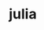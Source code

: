 ---
title: "julia"
layout: cache
categories: [package, develop]
meta: {"compilers": ["gcc@11.4.0"], "num_specs": 139, "num_specs_by_stack": {"e4s": 7, "root": 139, "tutorial": 69}, "oss": ["ubuntu22.04"], "platforms": ["linux"], "stacks": ["e4s", "root", "tutorial"], "targets": ["x86_64_v3"], "versions": ["1.11.2", "1.11.5", "1.11.6", "1.11.7", "1.9.3", "1.9.4"]}
spec_details: [{"compiler": "gcc@11.4.0", "hash": "26l5rhuvuwfjgdejrjxdyva6ua6e2m2y", "os": "ubuntu22.04", "platform": "linux", "size": "-", "stacks": ["root"], "target": "x86_64_v3", "variants": ["build_system=makefile", "+openlibm", "+precompile"], "versions": ["1.11.2"]}, {"compiler": "gcc@11.4.0", "hash": "2bwys5w3tcup4wryeb3pulzwm5xq3fpm", "os": "ubuntu22.04", "platform": "linux", "size": "-", "stacks": ["root"], "target": "x86_64_v3", "variants": ["build_system=makefile", "cpu_target=auto", "+openlibm", "+precompile"], "versions": ["1.11.6"]}, {"compiler": "gcc@11.4.0", "hash": "2kh2twh26aw33uwtqk34llwfkgt6hc2w", "os": "ubuntu22.04", "platform": "linux", "size": "-", "stacks": ["root", "tutorial"], "target": "x86_64_v3", "variants": ["build_system=makefile", "cpu_target=auto", "+openlibm", "patches:=00569f4", "+precompile"], "versions": ["1.9.4"]}, {"compiler": "gcc@11.4.0", "hash": "3w5weeo4t67p7hemfvjyrfhq4bq7jn2z", "os": "ubuntu22.04", "platform": "linux", "size": "-", "stacks": ["root", "tutorial"], "target": "x86_64_v3", "variants": ["build_system=makefile", "+openlibm", "patches:=00569f4", "+precompile"], "versions": ["1.9.3"]}, {"compiler": "gcc@11.4.0", "hash": "46kd5m44lzdthxsgg7fnvtfhvetjd7d5", "os": "ubuntu22.04", "platform": "linux", "size": "-", "stacks": ["root"], "target": "x86_64_v3", "variants": ["build_system=makefile", "+openlibm", "+precompile"], "versions": ["1.11.2"]}, {"compiler": "gcc@11.4.0", "hash": "4hbmqzg52fu3zdd6gmga3mm34ryey53e", "os": "ubuntu22.04", "platform": "linux", "size": "-", "stacks": ["root"], "target": "x86_64_v3", "variants": ["build_system=makefile", "+openlibm", "+precompile"], "versions": ["1.11.2"]}, {"compiler": "gcc@11.4.0", "hash": "4ni6rhth324vnjiuhsvsbilros67sx74", "os": "ubuntu22.04", "platform": "linux", "size": "-", "stacks": ["root", "tutorial"], "target": "x86_64_v3", "variants": ["build_system=makefile", "+openlibm", "patches:=00569f4", "+precompile"], "versions": ["1.9.3"]}, {"compiler": "gcc@11.4.0", "hash": "54kule5v2dczgzmdv26wmo7yriasxiqi", "os": "ubuntu22.04", "platform": "linux", "size": "-", "stacks": ["root", "tutorial"], "target": "x86_64_v3", "variants": ["build_system=makefile", "+openlibm", "patches:=00569f4", "+precompile"], "versions": ["1.9.3"]}, {"compiler": "gcc@11.4.0", "hash": "5ulqhic5nzh7qrfxfs2stud67fu4mdko", "os": "ubuntu22.04", "platform": "linux", "size": "-", "stacks": ["root", "tutorial"], "target": "x86_64_v3", "variants": ["build_system=makefile", "cpu_target=auto", "+openlibm", "patches:=00569f4", "+precompile"], "versions": ["1.9.3"]}, {"compiler": "gcc@11.4.0", "hash": "64wb3aj6l7kcvfw2pggtgzj4uowf4w56", "os": "ubuntu22.04", "platform": "linux", "size": "-", "stacks": ["root"], "target": "x86_64_v3", "variants": ["build_system=makefile", "+openlibm", "+precompile"], "versions": ["1.11.2"]}, {"compiler": "gcc@11.4.0", "hash": "6acbvb336w7evywaqq7ybnwdqb7l5p52", "os": "ubuntu22.04", "platform": "linux", "size": "-", "stacks": ["root"], "target": "x86_64_v3", "variants": ["build_system=makefile", "cpu_target=auto", "+openlibm", "+precompile"], "versions": ["1.11.5"]}, {"compiler": "gcc@11.4.0", "hash": "6aehimg5qw5w33yj72ghwh47julq77ae", "os": "ubuntu22.04", "platform": "linux", "size": "-", "stacks": ["root", "tutorial"], "target": "x86_64_v3", "variants": ["build_system=makefile", "+openlibm", "patches:=00569f4", "+precompile"], "versions": ["1.9.3"]}, {"compiler": "gcc@11.4.0", "hash": "6bjugfgxugdl44ypokauj73u3vopozxg", "os": "ubuntu22.04", "platform": "linux", "size": "-", "stacks": ["root", "tutorial"], "target": "x86_64_v3", "variants": ["build_system=makefile", "cpu_target=auto", "+openlibm", "patches:=00569f4", "+precompile"], "versions": ["1.9.4"]}, {"compiler": "gcc@11.4.0", "hash": "6kaswym5gt7prsv6dprcpph6dj6oeygz", "os": "ubuntu22.04", "platform": "linux", "size": "-", "stacks": ["root"], "target": "x86_64_v3", "variants": ["build_system=makefile", "+openlibm", "+precompile"], "versions": ["1.11.2"]}, {"compiler": "gcc@11.4.0", "hash": "6kioozdmxhp4hkkfktu2ore6g6bhhz72", "os": "ubuntu22.04", "platform": "linux", "size": "-", "stacks": ["root"], "target": "x86_64_v3", "variants": ["build_system=makefile", "cpu_target=auto", "+openlibm", "+precompile"], "versions": ["1.11.5"]}, {"compiler": "gcc@11.4.0", "hash": "6pqsu3jlgdzw4fctpgsch67p3qkrmivc", "os": "ubuntu22.04", "platform": "linux", "size": "-", "stacks": ["root"], "target": "x86_64_v3", "variants": ["build_system=makefile", "+openlibm", "+precompile"], "versions": ["1.11.2"]}, {"compiler": "gcc@11.4.0", "hash": "7jj7qolrk6mnafwkgxiuvurcw7w3nhvv", "os": "ubuntu22.04", "platform": "linux", "size": "-", "stacks": ["root", "tutorial"], "target": "x86_64_v3", "variants": ["build_system=makefile", "cpu_target=auto", "+openlibm", "patches:=00569f4", "+precompile"], "versions": ["1.9.3"]}, {"compiler": "gcc@11.4.0", "hash": "7mi2glu2phwpdjrf4333iofbnv3wnzbs", "os": "ubuntu22.04", "platform": "linux", "size": "-", "stacks": ["root", "tutorial"], "target": "x86_64_v3", "variants": ["build_system=makefile", "+openlibm", "patches:=00569f4", "+precompile"], "versions": ["1.9.3"]}, {"compiler": "gcc@11.4.0", "hash": "7nme7anxlfczm2akne7flwliniyniq3k", "os": "ubuntu22.04", "platform": "linux", "size": "-", "stacks": ["root", "tutorial"], "target": "x86_64_v3", "variants": ["build_system=makefile", "+openlibm", "patches:=00569f4", "+precompile"], "versions": ["1.9.3"]}, {"compiler": "gcc@11.4.0", "hash": "7oulvoc4b4b6e3jb7vgsghtet5aroaw3", "os": "ubuntu22.04", "platform": "linux", "size": "-", "stacks": ["root"], "target": "x86_64_v3", "variants": ["build_system=makefile", "cpu_target=auto", "+openlibm", "+precompile"], "versions": ["1.11.5"]}, {"compiler": "gcc@11.4.0", "hash": "7rttglyaqzkcjlkgmaalnalqrk5uyxaa", "os": "ubuntu22.04", "platform": "linux", "size": "-", "stacks": ["root", "tutorial"], "target": "x86_64_v3", "variants": ["build_system=makefile", "+openlibm", "patches:=00569f4", "+precompile"], "versions": ["1.9.3"]}, {"compiler": "gcc@11.4.0", "hash": "7yrsljnjzbt2vsxnvd6qnk3pl5zm3tkm", "os": "ubuntu22.04", "platform": "linux", "size": "-", "stacks": ["root", "tutorial"], "target": "x86_64_v3", "variants": ["build_system=makefile", "cpu_target=auto", "+openlibm", "patches:=00569f4", "+precompile"], "versions": ["1.9.3"]}, {"compiler": "gcc@11.4.0", "hash": "a3gsly7agifvtf7dyhcjtbkkzgtsrgjv", "os": "ubuntu22.04", "platform": "linux", "size": "-", "stacks": ["root", "tutorial"], "target": "x86_64_v3", "variants": ["build_system=makefile", "cpu_target=auto", "+openlibm", "patches:=00569f4", "+precompile"], "versions": ["1.9.4"]}, {"compiler": "gcc@11.4.0", "hash": "ac5y6nkgu22qzdwndupx6bd7kcuujz4r", "os": "ubuntu22.04", "platform": "linux", "size": "-", "stacks": ["root"], "target": "x86_64_v3", "variants": ["build_system=makefile", "cpu_target=auto", "+openlibm", "+precompile"], "versions": ["1.11.5"]}, {"compiler": "gcc@11.4.0", "hash": "aihxonmeu7fkop7s7sql2n7jxvbeqovj", "os": "ubuntu22.04", "platform": "linux", "size": "-", "stacks": ["root"], "target": "x86_64_v3", "variants": ["build_system=makefile", "+openlibm", "+precompile"], "versions": ["1.11.2"]}, {"compiler": "gcc@11.4.0", "hash": "aszt3g2ri7i4kdw5dbnj5kuoimlnz7vi", "os": "ubuntu22.04", "platform": "linux", "size": "-", "stacks": ["root"], "target": "x86_64_v3", "variants": ["build_system=makefile", "cpu_target=auto", "+openlibm", "+precompile"], "versions": ["1.11.5"]}, {"compiler": "gcc@11.4.0", "hash": "awns6evqhld7vkdonjopxprcyledmpyf", "os": "ubuntu22.04", "platform": "linux", "size": "-", "stacks": ["root", "tutorial"], "target": "x86_64_v3", "variants": ["build_system=makefile", "+openlibm", "patches:=00569f4", "+precompile"], "versions": ["1.9.3"]}, {"compiler": "gcc@11.4.0", "hash": "azagfkdem2qui7zoy3uhdgisdbaaapwa", "os": "ubuntu22.04", "platform": "linux", "size": "-", "stacks": ["root"], "target": "x86_64_v3", "variants": ["build_system=makefile", "cpu_target=auto", "+openlibm", "+precompile"], "versions": ["1.11.6"]}, {"compiler": "gcc@11.4.0", "hash": "b7md53zrx3z6eoruwpnnfanh2uckt7tx", "os": "ubuntu22.04", "platform": "linux", "size": "-", "stacks": ["e4s", "root"], "target": "x86_64_v3", "variants": ["build_system=makefile", "cpu_target=auto", "+openlibm", "+precompile"], "versions": ["1.11.7"]}, {"compiler": "gcc@11.4.0", "hash": "bbtvd6vjsgn3v2w6uayaoix2btmojjgs", "os": "ubuntu22.04", "platform": "linux", "size": "-", "stacks": ["root"], "target": "x86_64_v3", "variants": ["build_system=makefile", "+openlibm", "+precompile"], "versions": ["1.11.2"]}, {"compiler": "gcc@11.4.0", "hash": "bewlivqnhogfys2brfl4tc5mdtzfakvu", "os": "ubuntu22.04", "platform": "linux", "size": "-", "stacks": ["root"], "target": "x86_64_v3", "variants": ["build_system=makefile", "+openlibm", "+precompile"], "versions": ["1.11.2"]}, {"compiler": "gcc@11.4.0", "hash": "bgb4q26cxkjy3s3ykw3qcid6i7fw7fcx", "os": "ubuntu22.04", "platform": "linux", "size": "-", "stacks": ["root"], "target": "x86_64_v3", "variants": ["build_system=makefile", "+openlibm", "+precompile"], "versions": ["1.11.2"]}, {"compiler": "gcc@11.4.0", "hash": "bqvo23t7ps6ps54kb3aqq2x5ivyiq2pe", "os": "ubuntu22.04", "platform": "linux", "size": "-", "stacks": ["root"], "target": "x86_64_v3", "variants": ["build_system=makefile", "+openlibm", "+precompile"], "versions": ["1.11.2"]}, {"compiler": "gcc@11.4.0", "hash": "bugwmy4uh2cohzrarmhk3wooudagfbub", "os": "ubuntu22.04", "platform": "linux", "size": "-", "stacks": ["root", "tutorial"], "target": "x86_64_v3", "variants": ["build_system=makefile", "+openlibm", "patches:=00569f4", "+precompile"], "versions": ["1.9.3"]}, {"compiler": "gcc@11.4.0", "hash": "c744ggmbqcsu2nu6ebyeix3ytqsbc7or", "os": "ubuntu22.04", "platform": "linux", "size": "-", "stacks": ["root"], "target": "x86_64_v3", "variants": ["build_system=makefile", "+openlibm", "+precompile"], "versions": ["1.11.2"]}, {"compiler": "gcc@11.4.0", "hash": "c7647pkrogiklcd2hmahgtvczjuezvly", "os": "ubuntu22.04", "platform": "linux", "size": "-", "stacks": ["e4s", "root"], "target": "x86_64_v3", "variants": ["build_system=makefile", "cpu_target=auto", "+openlibm", "+precompile"], "versions": ["1.11.7"]}, {"compiler": "gcc@11.4.0", "hash": "cnq2lr2y6vguh5nfeot6d62gf2izncxp", "os": "ubuntu22.04", "platform": "linux", "size": "-", "stacks": ["root", "tutorial"], "target": "x86_64_v3", "variants": ["build_system=makefile", "cpu_target=auto", "+openlibm", "patches:=00569f4", "+precompile"], "versions": ["1.9.4"]}, {"compiler": "gcc@11.4.0", "hash": "cufslottcjmnvrhavwksyzgkyamylbor", "os": "ubuntu22.04", "platform": "linux", "size": "-", "stacks": ["root"], "target": "x86_64_v3", "variants": ["build_system=makefile", "cpu_target=auto", "+openlibm", "+precompile"], "versions": ["1.11.6"]}, {"compiler": "gcc@11.4.0", "hash": "d2e5fpmrdrxvk6gc3cndcuonblga2kwb", "os": "ubuntu22.04", "platform": "linux", "size": "-", "stacks": ["root"], "target": "x86_64_v3", "variants": ["build_system=makefile", "cpu_target=auto", "+openlibm", "+precompile"], "versions": ["1.11.5"]}, {"compiler": "gcc@11.4.0", "hash": "dbv6vxpgxbpqkru2b2qr6bh2jfxmzl47", "os": "ubuntu22.04", "platform": "linux", "size": "-", "stacks": ["root", "tutorial"], "target": "x86_64_v3", "variants": ["build_system=makefile", "+openlibm", "patches:=00569f4", "+precompile"], "versions": ["1.9.3"]}, {"compiler": "gcc@11.4.0", "hash": "dl2tnmwkvn3zvo5uool6x4ghdiroffeq", "os": "ubuntu22.04", "platform": "linux", "size": "-", "stacks": ["root", "tutorial"], "target": "x86_64_v3", "variants": ["build_system=makefile", "cpu_target=auto", "+openlibm", "patches:=00569f4", "+precompile"], "versions": ["1.9.4"]}, {"compiler": "gcc@11.4.0", "hash": "droljxqghmpfmv5ikqjadrl54hh4niqe", "os": "ubuntu22.04", "platform": "linux", "size": "-", "stacks": ["root"], "target": "x86_64_v3", "variants": ["build_system=makefile", "cpu_target=auto", "+openlibm", "+precompile"], "versions": ["1.11.7"]}, {"compiler": "gcc@11.4.0", "hash": "drr5eanxeho2ri2epxzraf7kzwxq4bcy", "os": "ubuntu22.04", "platform": "linux", "size": "-", "stacks": ["root", "tutorial"], "target": "x86_64_v3", "variants": ["build_system=makefile", "cpu_target=auto", "+openlibm", "patches:=00569f4", "+precompile"], "versions": ["1.9.4"]}, {"compiler": "gcc@11.4.0", "hash": "ds7c3jgikahl3h3gwqkaxhuuteydzy2e", "os": "ubuntu22.04", "platform": "linux", "size": "-", "stacks": ["root"], "target": "x86_64_v3", "variants": ["build_system=makefile", "+openlibm", "+precompile"], "versions": ["1.11.2"]}, {"compiler": "gcc@11.4.0", "hash": "egabng4mnzoeyjmpsxyrol7i7txzj43l", "os": "ubuntu22.04", "platform": "linux", "size": "-", "stacks": ["root"], "target": "x86_64_v3", "variants": ["build_system=makefile", "cpu_target=auto", "+openlibm", "+precompile"], "versions": ["1.11.5"]}, {"compiler": "gcc@11.4.0", "hash": "eiwdvec3jwq6rye7ixoacz574wjp4riz", "os": "ubuntu22.04", "platform": "linux", "size": "-", "stacks": ["root", "tutorial"], "target": "x86_64_v3", "variants": ["build_system=makefile", "cpu_target=auto", "+openlibm", "patches:=00569f4", "+precompile"], "versions": ["1.9.4"]}, {"compiler": "gcc@11.4.0", "hash": "ejvjq2j62mt34knpw5cwk2dyldrtd5aa", "os": "ubuntu22.04", "platform": "linux", "size": "-", "stacks": ["root", "tutorial"], "target": "x86_64_v3", "variants": ["build_system=makefile", "cpu_target=auto", "+openlibm", "patches:=00569f4", "+precompile"], "versions": ["1.9.4"]}, {"compiler": "gcc@11.4.0", "hash": "eue4caa66hnwian2ect733hv7zupx3bj", "os": "ubuntu22.04", "platform": "linux", "size": "-", "stacks": ["root", "tutorial"], "target": "x86_64_v3", "variants": ["build_system=makefile", "+openlibm", "patches:=00569f4", "+precompile"], "versions": ["1.9.3"]}, {"compiler": "gcc@11.4.0", "hash": "evuexbcef3szclrkvxpcisy2xvdynbg6", "os": "ubuntu22.04", "platform": "linux", "size": "-", "stacks": ["e4s", "root"], "target": "x86_64_v3", "variants": ["build_system=makefile", "cpu_target=auto", "+openlibm", "+precompile"], "versions": ["1.11.7"]}, {"compiler": "gcc@11.4.0", "hash": "f35dytlcr62zh6ueyb3xxqykhfmrelal", "os": "ubuntu22.04", "platform": "linux", "size": "-", "stacks": ["root", "tutorial"], "target": "x86_64_v3", "variants": ["build_system=makefile", "cpu_target=auto", "+openlibm", "patches:=00569f4", "+precompile"], "versions": ["1.9.4"]}, {"compiler": "gcc@11.4.0", "hash": "f7wbg4bg32xl6dkydcojby6xrqe5toxk", "os": "ubuntu22.04", "platform": "linux", "size": "-", "stacks": ["root", "tutorial"], "target": "x86_64_v3", "variants": ["build_system=makefile", "+openlibm", "patches:=00569f4", "+precompile"], "versions": ["1.9.3"]}, {"compiler": "gcc@11.4.0", "hash": "fqc2amtm5ii6oieg6mz4rssahaibcgfi", "os": "ubuntu22.04", "platform": "linux", "size": "-", "stacks": ["root", "tutorial"], "target": "x86_64_v3", "variants": ["build_system=makefile", "cpu_target=auto", "+openlibm", "patches:=00569f4", "+precompile"], "versions": ["1.9.4"]}, {"compiler": "gcc@11.4.0", "hash": "fr2zvwhfw5kngv5fmgizotbxbm52joek", "os": "ubuntu22.04", "platform": "linux", "size": "-", "stacks": ["root", "tutorial"], "target": "x86_64_v3", "variants": ["build_system=makefile", "+openlibm", "patches:=00569f4", "+precompile"], "versions": ["1.9.3"]}, {"compiler": "gcc@11.4.0", "hash": "fra5ukmigcfltsqwbr2bjp32ogebcpvr", "os": "ubuntu22.04", "platform": "linux", "size": "-", "stacks": ["root"], "target": "x86_64_v3", "variants": ["build_system=makefile", "+openlibm", "+precompile"], "versions": ["1.11.2"]}, {"compiler": "gcc@11.4.0", "hash": "frk3xocuu456mkf7dki5yzp4ow5y6tvr", "os": "ubuntu22.04", "platform": "linux", "size": "-", "stacks": ["root", "tutorial"], "target": "x86_64_v3", "variants": ["build_system=makefile", "+openlibm", "patches:=00569f4", "+precompile"], "versions": ["1.9.3"]}, {"compiler": "gcc@11.4.0", "hash": "gjh7sxakdcgu3u6r2pyium5tr2vnzk3x", "os": "ubuntu22.04", "platform": "linux", "size": "-", "stacks": ["root"], "target": "x86_64_v3", "variants": ["build_system=makefile", "cpu_target=auto", "+openlibm", "+precompile"], "versions": ["1.11.6"]}, {"compiler": "gcc@11.4.0", "hash": "gmioiidrd4yypcwypguy7bzkrxzyxact", "os": "ubuntu22.04", "platform": "linux", "size": "-", "stacks": ["root", "tutorial"], "target": "x86_64_v3", "variants": ["build_system=makefile", "cpu_target=auto", "+openlibm", "patches:=00569f4", "+precompile"], "versions": ["1.9.4"]}, {"compiler": "gcc@11.4.0", "hash": "grubl4n5wtrs4y5nt3zjjqao6j6ry2z6", "os": "ubuntu22.04", "platform": "linux", "size": "-", "stacks": ["root"], "target": "x86_64_v3", "variants": ["build_system=makefile", "cpu_target=auto", "+openlibm", "+precompile"], "versions": ["1.11.2"]}, {"compiler": "gcc@11.4.0", "hash": "gttlcblsqr5275cnvgbt5zujhhx5nc42", "os": "ubuntu22.04", "platform": "linux", "size": "-", "stacks": ["root", "tutorial"], "target": "x86_64_v3", "variants": ["build_system=makefile", "cpu_target=auto", "+openlibm", "patches:=00569f4", "+precompile"], "versions": ["1.9.3"]}, {"compiler": "gcc@11.4.0", "hash": "h6l22cwxfgqcxaenxze2vsa67ltf2s2q", "os": "ubuntu22.04", "platform": "linux", "size": "-", "stacks": ["root"], "target": "x86_64_v3", "variants": ["build_system=makefile", "+openlibm", "+precompile"], "versions": ["1.11.2"]}, {"compiler": "gcc@11.4.0", "hash": "h7w47cvx45iuwrcrq5dn6vnrqozctqr3", "os": "ubuntu22.04", "platform": "linux", "size": "-", "stacks": ["root"], "target": "x86_64_v3", "variants": ["build_system=makefile", "+openlibm", "+precompile"], "versions": ["1.11.2"]}, {"compiler": "gcc@11.4.0", "hash": "hfrcivyin4aizvrjhetwekgusp7xbedo", "os": "ubuntu22.04", "platform": "linux", "size": "-", "stacks": ["e4s", "root"], "target": "x86_64_v3", "variants": ["build_system=makefile", "cpu_target=auto", "+openlibm", "+precompile"], "versions": ["1.11.7"]}, {"compiler": "gcc@11.4.0", "hash": "hnjaejdwhf7f4is7alcpkwjquk7vpr4d", "os": "ubuntu22.04", "platform": "linux", "size": "-", "stacks": ["root", "tutorial"], "target": "x86_64_v3", "variants": ["build_system=makefile", "cpu_target=auto", "+openlibm", "patches:=00569f4", "+precompile"], "versions": ["1.9.4"]}, {"compiler": "gcc@11.4.0", "hash": "houiwoeijez3ii4czl656gr46zud57rr", "os": "ubuntu22.04", "platform": "linux", "size": "-", "stacks": ["root", "tutorial"], "target": "x86_64_v3", "variants": ["build_system=makefile", "cpu_target=auto", "+openlibm", "patches:=00569f4", "+precompile"], "versions": ["1.9.4"]}, {"compiler": "gcc@11.4.0", "hash": "i2foppqudiymt5ec5dg6olrcyjc3bs2a", "os": "ubuntu22.04", "platform": "linux", "size": "-", "stacks": ["root"], "target": "x86_64_v3", "variants": ["build_system=makefile", "cpu_target=auto", "+openlibm", "+precompile"], "versions": ["1.11.6"]}, {"compiler": "gcc@11.4.0", "hash": "i6hl3wbmdhje4mp7cv7iiawrmfsfjaho", "os": "ubuntu22.04", "platform": "linux", "size": "-", "stacks": ["root", "tutorial"], "target": "x86_64_v3", "variants": ["build_system=makefile", "cpu_target=auto", "+openlibm", "patches:=00569f4", "+precompile"], "versions": ["1.9.4"]}, {"compiler": "gcc@11.4.0", "hash": "i7cfxqpwwrxvuk5k5j7imvpylmq3fla5", "os": "ubuntu22.04", "platform": "linux", "size": "-", "stacks": ["root"], "target": "x86_64_v3", "variants": ["build_system=makefile", "cpu_target=auto", "+openlibm", "+precompile"], "versions": ["1.11.5"]}, {"compiler": "gcc@11.4.0", "hash": "i7pvren6ezs5snolsowjb3vouqqi2fo7", "os": "ubuntu22.04", "platform": "linux", "size": "-", "stacks": ["root", "tutorial"], "target": "x86_64_v3", "variants": ["build_system=makefile", "cpu_target=auto", "+openlibm", "patches:=00569f4", "+precompile"], "versions": ["1.9.4"]}, {"compiler": "gcc@11.4.0", "hash": "ibyqind2zqsstzfskondizuy62cavktl", "os": "ubuntu22.04", "platform": "linux", "size": "-", "stacks": ["root"], "target": "x86_64_v3", "variants": ["build_system=makefile", "cpu_target=auto", "+openlibm", "+precompile"], "versions": ["1.11.6"]}, {"compiler": "gcc@11.4.0", "hash": "ic5p4iwqvppxd25ix5mltlvfxp6ngt4n", "os": "ubuntu22.04", "platform": "linux", "size": "-", "stacks": ["root"], "target": "x86_64_v3", "variants": ["build_system=makefile", "cpu_target=auto", "+openlibm", "+precompile"], "versions": ["1.11.6"]}, {"compiler": "gcc@11.4.0", "hash": "ixtsn5alo7vl2esricqn5aj63twlwfph", "os": "ubuntu22.04", "platform": "linux", "size": "-", "stacks": ["root"], "target": "x86_64_v3", "variants": ["build_system=makefile", "cpu_target=auto", "+openlibm", "+precompile"], "versions": ["1.11.5"]}, {"compiler": "gcc@11.4.0", "hash": "j7fbtvxyw74og3l7v5sr5xwzmxwpfdgr", "os": "ubuntu22.04", "platform": "linux", "size": "-", "stacks": ["root", "tutorial"], "target": "x86_64_v3", "variants": ["build_system=makefile", "cpu_target=auto", "+openlibm", "patches:=00569f4", "+precompile"], "versions": ["1.9.3"]}, {"compiler": "gcc@11.4.0", "hash": "k5hjvxrzvx2eowj6rko7wsjvsqit3nng", "os": "ubuntu22.04", "platform": "linux", "size": "-", "stacks": ["root"], "target": "x86_64_v3", "variants": ["build_system=makefile", "cpu_target=auto", "+openlibm", "+precompile"], "versions": ["1.11.5"]}, {"compiler": "gcc@11.4.0", "hash": "kj2qqjqhebp7qhbyqomar327i54rrrou", "os": "ubuntu22.04", "platform": "linux", "size": "-", "stacks": ["root", "tutorial"], "target": "x86_64_v3", "variants": ["build_system=makefile", "cpu_target=auto", "+openlibm", "patches:=00569f4", "+precompile"], "versions": ["1.9.4"]}, {"compiler": "gcc@11.4.0", "hash": "kve54k4oajr4b2urn3x3g272bx36wjxz", "os": "ubuntu22.04", "platform": "linux", "size": "-", "stacks": ["root", "tutorial"], "target": "x86_64_v3", "variants": ["build_system=makefile", "cpu_target=auto", "+openlibm", "patches:=00569f4", "+precompile"], "versions": ["1.9.4"]}, {"compiler": "gcc@11.4.0", "hash": "kwfqvrq3jkeekpv65dp3xkg5pibo2vyp", "os": "ubuntu22.04", "platform": "linux", "size": "-", "stacks": ["root", "tutorial"], "target": "x86_64_v3", "variants": ["build_system=makefile", "+openlibm", "patches:=00569f4", "+precompile"], "versions": ["1.9.3"]}, {"compiler": "gcc@11.4.0", "hash": "l5nvw4dhkf6fd4oc3hdrsvxkf24ea3rt", "os": "ubuntu22.04", "platform": "linux", "size": "-", "stacks": ["root"], "target": "x86_64_v3", "variants": ["build_system=makefile", "cpu_target=auto", "+openlibm", "+precompile"], "versions": ["1.11.7"]}, {"compiler": "gcc@11.4.0", "hash": "l7kvc2qjqasdixvijkliydgfri2o3n35", "os": "ubuntu22.04", "platform": "linux", "size": "-", "stacks": ["root", "tutorial"], "target": "x86_64_v3", "variants": ["build_system=makefile", "cpu_target=auto", "+openlibm", "patches:=00569f4", "+precompile"], "versions": ["1.9.4"]}, {"compiler": "gcc@11.4.0", "hash": "lmmmiekvcaapkq3p3eglnimvwait7iu4", "os": "ubuntu22.04", "platform": "linux", "size": "-", "stacks": ["root", "tutorial"], "target": "x86_64_v3", "variants": ["build_system=makefile", "cpu_target=auto", "+openlibm", "patches:=00569f4", "+precompile"], "versions": ["1.9.4"]}, {"compiler": "gcc@11.4.0", "hash": "lpdalxaowho27rrgq42ylzssanfwr4gm", "os": "ubuntu22.04", "platform": "linux", "size": "-", "stacks": ["root"], "target": "x86_64_v3", "variants": ["build_system=makefile", "cpu_target=auto", "+openlibm", "+precompile"], "versions": ["1.11.5"]}, {"compiler": "gcc@11.4.0", "hash": "lstmi5z3mqueakxtycqmvg7dc6lnturh", "os": "ubuntu22.04", "platform": "linux", "size": "-", "stacks": ["root", "tutorial"], "target": "x86_64_v3", "variants": ["build_system=makefile", "cpu_target=auto", "+openlibm", "patches:=00569f4", "+precompile"], "versions": ["1.9.4"]}, {"compiler": "gcc@11.4.0", "hash": "lydlnlk4eg6xcu6z5sybqz3dm5amqweh", "os": "ubuntu22.04", "platform": "linux", "size": "-", "stacks": ["root"], "target": "x86_64_v3", "variants": ["build_system=makefile", "cpu_target=auto", "+openlibm", "+precompile"], "versions": ["1.11.5"]}, {"compiler": "gcc@11.4.0", "hash": "mgjb52meugrffrtt2kr26hs2fyhn5x2m", "os": "ubuntu22.04", "platform": "linux", "size": "-", "stacks": ["root"], "target": "x86_64_v3", "variants": ["build_system=makefile", "cpu_target=auto", "+openlibm", "+precompile"], "versions": ["1.11.7"]}, {"compiler": "gcc@11.4.0", "hash": "n67n2yuly4sqf7op6fofcshuahahe4de", "os": "ubuntu22.04", "platform": "linux", "size": "-", "stacks": ["root", "tutorial"], "target": "x86_64_v3", "variants": ["build_system=makefile", "cpu_target=auto", "+openlibm", "patches:=00569f4", "+precompile"], "versions": ["1.9.4"]}, {"compiler": "gcc@11.4.0", "hash": "naldxg5bi3vro4hvkm7jo3rzhsb76uuh", "os": "ubuntu22.04", "platform": "linux", "size": "-", "stacks": ["root", "tutorial"], "target": "x86_64_v3", "variants": ["build_system=makefile", "+openlibm", "patches:=00569f4", "+precompile"], "versions": ["1.9.3"]}, {"compiler": "gcc@11.4.0", "hash": "nb5tg3zf2itzuzadqrbnewtvv5qa753h", "os": "ubuntu22.04", "platform": "linux", "size": "-", "stacks": ["root"], "target": "x86_64_v3", "variants": ["build_system=makefile", "cpu_target=auto", "+openlibm", "+precompile"], "versions": ["1.11.6"]}, {"compiler": "gcc@11.4.0", "hash": "nhxvyngjouzglak2jo3rwo3lcjp3yl3n", "os": "ubuntu22.04", "platform": "linux", "size": "-", "stacks": ["root", "tutorial"], "target": "x86_64_v3", "variants": ["build_system=makefile", "cpu_target=auto", "+openlibm", "patches:=00569f4", "+precompile"], "versions": ["1.9.4"]}, {"compiler": "gcc@11.4.0", "hash": "nmekdboyd5hknudgbezp3gjbgidujepq", "os": "ubuntu22.04", "platform": "linux", "size": "-", "stacks": ["root", "tutorial"], "target": "x86_64_v3", "variants": ["build_system=makefile", "+openlibm", "patches:=00569f4", "+precompile"], "versions": ["1.9.3"]}, {"compiler": "gcc@11.4.0", "hash": "nodukpeb2l6crrur7mdnizbmpp5i6omq", "os": "ubuntu22.04", "platform": "linux", "size": "-", "stacks": ["root"], "target": "x86_64_v3", "variants": ["build_system=makefile", "cpu_target=auto", "+openlibm", "+precompile"], "versions": ["1.11.5"]}, {"compiler": "gcc@11.4.0", "hash": "nrf7zqujhzeyzoqxtkbycjrpj5qmgeqe", "os": "ubuntu22.04", "platform": "linux", "size": "-", "stacks": ["root", "tutorial"], "target": "x86_64_v3", "variants": ["build_system=makefile", "cpu_target=auto", "+openlibm", "patches:=00569f4", "+precompile"], "versions": ["1.9.4"]}, {"compiler": "gcc@11.4.0", "hash": "nvgra3hsyt7ewrkwbq7wfpiowqpxjm3n", "os": "ubuntu22.04", "platform": "linux", "size": "-", "stacks": ["root", "tutorial"], "target": "x86_64_v3", "variants": ["build_system=makefile", "cpu_target=auto", "+openlibm", "patches:=00569f4", "+precompile"], "versions": ["1.9.3"]}, {"compiler": "gcc@11.4.0", "hash": "nzk7gu2lxz3urzddpc6jv65n6bdgwlyl", "os": "ubuntu22.04", "platform": "linux", "size": "-", "stacks": ["root", "tutorial"], "target": "x86_64_v3", "variants": ["build_system=makefile", "+openlibm", "patches:=00569f4", "+precompile"], "versions": ["1.9.3"]}, {"compiler": "gcc@11.4.0", "hash": "obzh3ek4wlap35rvjo7iworylikqkmd2", "os": "ubuntu22.04", "platform": "linux", "size": "-", "stacks": ["e4s", "root"], "target": "x86_64_v3", "variants": ["build_system=makefile", "cpu_target=auto", "+openlibm", "+precompile"], "versions": ["1.11.7"]}, {"compiler": "gcc@11.4.0", "hash": "ohbd4zw7bqdug6kvbn3ziyt7c7naarjz", "os": "ubuntu22.04", "platform": "linux", "size": "-", "stacks": ["root"], "target": "x86_64_v3", "variants": ["build_system=makefile", "cpu_target=auto", "+openlibm", "+precompile"], "versions": ["1.11.5"]}, {"compiler": "gcc@11.4.0", "hash": "om5hcdmapfjjmizvfuutoebgwe4szdan", "os": "ubuntu22.04", "platform": "linux", "size": "-", "stacks": ["root", "tutorial"], "target": "x86_64_v3", "variants": ["build_system=makefile", "cpu_target=auto", "+openlibm", "patches:=00569f4", "+precompile"], "versions": ["1.9.4"]}, {"compiler": "gcc@11.4.0", "hash": "ou6weqfhbf5vjfvnzduoqdeyf5y664n6", "os": "ubuntu22.04", "platform": "linux", "size": "-", "stacks": ["root"], "target": "x86_64_v3", "variants": ["build_system=makefile", "+openlibm", "+precompile"], "versions": ["1.11.2"]}, {"compiler": "gcc@11.4.0", "hash": "p7zsstjwvpn76z5xl2phjyb5btgmneec", "os": "ubuntu22.04", "platform": "linux", "size": "-", "stacks": ["root", "tutorial"], "target": "x86_64_v3", "variants": ["build_system=makefile", "cpu_target=auto", "+openlibm", "patches:=00569f4", "+precompile"], "versions": ["1.9.4"]}, {"compiler": "gcc@11.4.0", "hash": "pujz3f46odxsm7z6wfonhcyu4kzhyzad", "os": "ubuntu22.04", "platform": "linux", "size": "-", "stacks": ["root", "tutorial"], "target": "x86_64_v3", "variants": ["build_system=makefile", "cpu_target=auto", "+openlibm", "patches:=00569f4", "+precompile"], "versions": ["1.9.4"]}, {"compiler": "gcc@11.4.0", "hash": "pxxex4t5fikxwuzbqgb56ds3qiyjhaua", "os": "ubuntu22.04", "platform": "linux", "size": "-", "stacks": ["root"], "target": "x86_64_v3", "variants": ["build_system=makefile", "cpu_target=auto", "+openlibm", "+precompile"], "versions": ["1.11.5"]}, {"compiler": "gcc@11.4.0", "hash": "pykxo6sxbltpimkwd2ehacmvgguhm2mb", "os": "ubuntu22.04", "platform": "linux", "size": "-", "stacks": ["root", "tutorial"], "target": "x86_64_v3", "variants": ["build_system=makefile", "cpu_target=auto", "+openlibm", "patches:=00569f4", "+precompile"], "versions": ["1.9.4"]}, {"compiler": "gcc@11.4.0", "hash": "q2ffm4aurdydozwm2se3jqvionwjl53p", "os": "ubuntu22.04", "platform": "linux", "size": "-", "stacks": ["root"], "target": "x86_64_v3", "variants": ["build_system=makefile", "cpu_target=auto", "+openlibm", "+precompile"], "versions": ["1.11.5"]}, {"compiler": "gcc@11.4.0", "hash": "q5xrp7xdne6ypawpvpidfwlvpf5njpi4", "os": "ubuntu22.04", "platform": "linux", "size": "-", "stacks": ["root", "tutorial"], "target": "x86_64_v3", "variants": ["build_system=makefile", "+openlibm", "patches:=00569f4", "+precompile"], "versions": ["1.9.3"]}, {"compiler": "gcc@11.4.0", "hash": "q7nns3cbrqsyfo27py5ppg2k4lg4k3ai", "os": "ubuntu22.04", "platform": "linux", "size": "-", "stacks": ["root"], "target": "x86_64_v3", "variants": ["build_system=makefile", "+openlibm", "+precompile"], "versions": ["1.11.2"]}, {"compiler": "gcc@11.4.0", "hash": "qffchduyvyemszwnry2dfzanz3oamo45", "os": "ubuntu22.04", "platform": "linux", "size": "-", "stacks": ["root"], "target": "x86_64_v3", "variants": ["build_system=makefile", "cpu_target=auto", "+openlibm", "+precompile"], "versions": ["1.11.6"]}, {"compiler": "gcc@11.4.0", "hash": "qi7gzxi4w3rhrsjsjlhpxcfpe74p25my", "os": "ubuntu22.04", "platform": "linux", "size": "-", "stacks": ["root", "tutorial"], "target": "x86_64_v3", "variants": ["build_system=makefile", "cpu_target=auto", "+openlibm", "patches:=00569f4", "+precompile"], "versions": ["1.9.4"]}, {"compiler": "gcc@11.4.0", "hash": "rfel4tzbi46j6p465khfw3mef4qebylf", "os": "ubuntu22.04", "platform": "linux", "size": "-", "stacks": ["root", "tutorial"], "target": "x86_64_v3", "variants": ["build_system=makefile", "cpu_target=auto", "+openlibm", "patches:=00569f4", "+precompile"], "versions": ["1.9.4"]}, {"compiler": "gcc@11.4.0", "hash": "ro6xtuq3kn3slbvnsznyt7kpjlii26ec", "os": "ubuntu22.04", "platform": "linux", "size": "-", "stacks": ["root", "tutorial"], "target": "x86_64_v3", "variants": ["build_system=makefile", "+openlibm", "patches:=00569f4", "+precompile"], "versions": ["1.9.3"]}, {"compiler": "gcc@11.4.0", "hash": "rxqcwnnanf2gsfehcpbuv462qxcvxktu", "os": "ubuntu22.04", "platform": "linux", "size": "-", "stacks": ["root"], "target": "x86_64_v3", "variants": ["build_system=makefile", "cpu_target=auto", "+openlibm", "+precompile"], "versions": ["1.11.6"]}, {"compiler": "gcc@11.4.0", "hash": "rympbyifwri4kqmwonams3clnirfwouv", "os": "ubuntu22.04", "platform": "linux", "size": "-", "stacks": ["root", "tutorial"], "target": "x86_64_v3", "variants": ["build_system=makefile", "+openlibm", "patches:=00569f4", "+precompile"], "versions": ["1.9.3"]}, {"compiler": "gcc@11.4.0", "hash": "sevrptteoss2wqlgcua5iphvenlyv7z4", "os": "ubuntu22.04", "platform": "linux", "size": "-", "stacks": ["root", "tutorial"], "target": "x86_64_v3", "variants": ["build_system=makefile", "cpu_target=auto", "+openlibm", "patches:=00569f4", "+precompile"], "versions": ["1.9.3"]}, {"compiler": "gcc@11.4.0", "hash": "t4aauug7waogvk5vscgssv3v6zvvh7tf", "os": "ubuntu22.04", "platform": "linux", "size": "-", "stacks": ["root"], "target": "x86_64_v3", "variants": ["build_system=makefile", "cpu_target=auto", "+openlibm", "+precompile"], "versions": ["1.11.7"]}, {"compiler": "gcc@11.4.0", "hash": "t6v3om3qroprgnzabzw5tjqg6phdcyvn", "os": "ubuntu22.04", "platform": "linux", "size": "-", "stacks": ["root"], "target": "x86_64_v3", "variants": ["build_system=makefile", "+openlibm", "+precompile"], "versions": ["1.11.2"]}, {"compiler": "gcc@11.4.0", "hash": "tbzdzjhng6eih7dkclxwc7q3gocxgotl", "os": "ubuntu22.04", "platform": "linux", "size": "-", "stacks": ["root"], "target": "x86_64_v3", "variants": ["build_system=makefile", "cpu_target=auto", "+openlibm", "+precompile"], "versions": ["1.11.5"]}, {"compiler": "gcc@11.4.0", "hash": "tdlesogawc6nh5kwg4klzpda5nj3z2ce", "os": "ubuntu22.04", "platform": "linux", "size": "-", "stacks": ["root"], "target": "x86_64_v3", "variants": ["build_system=makefile", "+openlibm", "+precompile"], "versions": ["1.11.2"]}, {"compiler": "gcc@11.4.0", "hash": "tht6fa3ywwwaxfifcykbr4cbnotdf6hv", "os": "ubuntu22.04", "platform": "linux", "size": "-", "stacks": ["root", "tutorial"], "target": "x86_64_v3", "variants": ["build_system=makefile", "cpu_target=auto", "+openlibm", "patches:=00569f4", "+precompile"], "versions": ["1.9.4"]}, {"compiler": "gcc@11.4.0", "hash": "twfhkdrhv4jz2747l3pidenadh47blmz", "os": "ubuntu22.04", "platform": "linux", "size": "-", "stacks": ["root", "tutorial"], "target": "x86_64_v3", "variants": ["build_system=makefile", "cpu_target=auto", "+openlibm", "patches:=00569f4", "+precompile"], "versions": ["1.9.4"]}, {"compiler": "gcc@11.4.0", "hash": "u5ncw3zkmzukasy2ix5ccxlxg2ao6kcg", "os": "ubuntu22.04", "platform": "linux", "size": "-", "stacks": ["root", "tutorial"], "target": "x86_64_v3", "variants": ["build_system=makefile", "cpu_target=auto", "+openlibm", "patches:=00569f4", "+precompile"], "versions": ["1.9.4"]}, {"compiler": "gcc@11.4.0", "hash": "uiz6lbmlzrva4jdjy5kzfhvzpi5iowd7", "os": "ubuntu22.04", "platform": "linux", "size": "-", "stacks": ["e4s", "root"], "target": "x86_64_v3", "variants": ["build_system=makefile", "cpu_target=auto", "+openlibm", "+precompile"], "versions": ["1.11.7"]}, {"compiler": "gcc@11.4.0", "hash": "upbhtwlsmuubuww5h6ht36pwu6ydl4b2", "os": "ubuntu22.04", "platform": "linux", "size": "-", "stacks": ["root"], "target": "x86_64_v3", "variants": ["build_system=makefile", "cpu_target=auto", "+openlibm", "+precompile"], "versions": ["1.11.6"]}, {"compiler": "gcc@11.4.0", "hash": "uqmpycclzgszvwrva3fiznn3aa6bu5nm", "os": "ubuntu22.04", "platform": "linux", "size": "-", "stacks": ["root", "tutorial"], "target": "x86_64_v3", "variants": ["build_system=makefile", "cpu_target=auto", "+openlibm", "patches:=00569f4", "+precompile"], "versions": ["1.9.4"]}, {"compiler": "gcc@11.4.0", "hash": "vinol424364z62zaikffjzaaeijkgnvz", "os": "ubuntu22.04", "platform": "linux", "size": "-", "stacks": ["root"], "target": "x86_64_v3", "variants": ["build_system=makefile", "cpu_target=auto", "+openlibm", "+precompile"], "versions": ["1.11.5"]}, {"compiler": "gcc@11.4.0", "hash": "vmyx2wihnrqjgoxqxxe2leoavhhtc5jj", "os": "ubuntu22.04", "platform": "linux", "size": "-", "stacks": ["root"], "target": "x86_64_v3", "variants": ["build_system=makefile", "cpu_target=auto", "+openlibm", "+precompile"], "versions": ["1.11.7"]}, {"compiler": "gcc@11.4.0", "hash": "vwmbu7crr6zvydk37xvkkae2as6dlxf7", "os": "ubuntu22.04", "platform": "linux", "size": "-", "stacks": ["root"], "target": "x86_64_v3", "variants": ["build_system=makefile", "+openlibm", "+precompile"], "versions": ["1.11.2"]}, {"compiler": "gcc@11.4.0", "hash": "vx7ori5fxazl5ctxfzri3ta6m3v3r3n6", "os": "ubuntu22.04", "platform": "linux", "size": "-", "stacks": ["root", "tutorial"], "target": "x86_64_v3", "variants": ["build_system=makefile", "+openlibm", "patches:=00569f4", "+precompile"], "versions": ["1.9.3"]}, {"compiler": "gcc@11.4.0", "hash": "wbmphxwhcgignq7y76eclmtxn4ihbdjx", "os": "ubuntu22.04", "platform": "linux", "size": "-", "stacks": ["root"], "target": "x86_64_v3", "variants": ["build_system=makefile", "cpu_target=auto", "+openlibm", "+precompile"], "versions": ["1.11.5"]}, {"compiler": "gcc@11.4.0", "hash": "wgnfhh5dtx3ymbeimndnbcplipo6eys5", "os": "ubuntu22.04", "platform": "linux", "size": "-", "stacks": ["root", "tutorial"], "target": "x86_64_v3", "variants": ["build_system=makefile", "cpu_target=auto", "+openlibm", "patches:=00569f4", "+precompile"], "versions": ["1.9.4"]}, {"compiler": "gcc@11.4.0", "hash": "whykpb4qfduxcmfvqvln5qol6ktq4wye", "os": "ubuntu22.04", "platform": "linux", "size": "-", "stacks": ["root"], "target": "x86_64_v3", "variants": ["build_system=makefile", "+openlibm", "+precompile"], "versions": ["1.11.2"]}, {"compiler": "gcc@11.4.0", "hash": "x24pvnjpfgpqav7fvojat22uq3smowgm", "os": "ubuntu22.04", "platform": "linux", "size": "-", "stacks": ["e4s", "root"], "target": "x86_64_v3", "variants": ["build_system=makefile", "cpu_target=auto", "+openlibm", "+precompile"], "versions": ["1.11.7"]}, {"compiler": "gcc@11.4.0", "hash": "x2i3htqjenfkwbkijkqxilqx3ae3meet", "os": "ubuntu22.04", "platform": "linux", "size": "-", "stacks": ["root", "tutorial"], "target": "x86_64_v3", "variants": ["build_system=makefile", "+openlibm", "patches:=00569f4", "+precompile"], "versions": ["1.9.3"]}, {"compiler": "gcc@11.4.0", "hash": "x4rudeswbke4iocvziib2x3wds6b3d74", "os": "ubuntu22.04", "platform": "linux", "size": "-", "stacks": ["root", "tutorial"], "target": "x86_64_v3", "variants": ["build_system=makefile", "cpu_target=auto", "+openlibm", "patches:=00569f4", "+precompile"], "versions": ["1.9.4"]}, {"compiler": "gcc@11.4.0", "hash": "xc52wokjuborsfjgduoagzlfp67hkgvp", "os": "ubuntu22.04", "platform": "linux", "size": "-", "stacks": ["root"], "target": "x86_64_v3", "variants": ["build_system=makefile", "cpu_target=auto", "+openlibm", "+precompile"], "versions": ["1.11.5"]}, {"compiler": "gcc@11.4.0", "hash": "xf6wh3nmpn3ftgfx4qq7igx7ubtpstdc", "os": "ubuntu22.04", "platform": "linux", "size": "-", "stacks": ["root"], "target": "x86_64_v3", "variants": ["build_system=makefile", "+openlibm", "+precompile"], "versions": ["1.11.2"]}, {"compiler": "gcc@11.4.0", "hash": "xoep4c7jc7cew7krjqeed2kdhnrbbz2e", "os": "ubuntu22.04", "platform": "linux", "size": "-", "stacks": ["root"], "target": "x86_64_v3", "variants": ["build_system=makefile", "cpu_target=auto", "+openlibm", "+precompile"], "versions": ["1.11.6"]}, {"compiler": "gcc@11.4.0", "hash": "xvk33775ctl4empclqu4mgjpuhg743kr", "os": "ubuntu22.04", "platform": "linux", "size": "-", "stacks": ["root", "tutorial"], "target": "x86_64_v3", "variants": ["build_system=makefile", "cpu_target=auto", "+openlibm", "patches:=00569f4", "+precompile"], "versions": ["1.9.4"]}, {"compiler": "gcc@11.4.0", "hash": "y274hetqs7auloc2bnlng42isajjd6ci", "os": "ubuntu22.04", "platform": "linux", "size": "-", "stacks": ["root", "tutorial"], "target": "x86_64_v3", "variants": ["build_system=makefile", "cpu_target=auto", "+openlibm", "patches:=00569f4", "+precompile"], "versions": ["1.9.3"]}, {"compiler": "gcc@11.4.0", "hash": "y6h2qpamcsvhbi2s7iw6yhd4frsann4h", "os": "ubuntu22.04", "platform": "linux", "size": "-", "stacks": ["root", "tutorial"], "target": "x86_64_v3", "variants": ["build_system=makefile", "cpu_target=auto", "+openlibm", "patches:=00569f4", "+precompile"], "versions": ["1.9.4"]}, {"compiler": "gcc@11.4.0", "hash": "yj5cf4hjar3qb2oyr6m446dhl7lidnlg", "os": "ubuntu22.04", "platform": "linux", "size": "-", "stacks": ["root"], "target": "x86_64_v3", "variants": ["build_system=makefile", "cpu_target=auto", "+openlibm", "+precompile"], "versions": ["1.11.5"]}, {"compiler": "gcc@11.4.0", "hash": "yzcbtqtw6vhssbyf6j4zkj6utto36k76", "os": "ubuntu22.04", "platform": "linux", "size": "-", "stacks": ["root", "tutorial"], "target": "x86_64_v3", "variants": ["build_system=makefile", "+openlibm", "patches:=00569f4", "+precompile"], "versions": ["1.9.3"]}, {"compiler": "gcc@11.4.0", "hash": "zppxtftxc2vwsx7bk5bl4ydywxtd4chp", "os": "ubuntu22.04", "platform": "linux", "size": "-", "stacks": ["root"], "target": "x86_64_v3", "variants": ["build_system=makefile", "+openlibm", "+precompile"], "versions": ["1.11.2"]}]
---